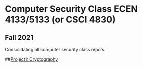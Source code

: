 # Computer Security Class ECEN 4133/5133 (or CSCI 4830)
## Fall 2021
Consolidating all computer security class repo's.

##[Project1: Cryptography](https://github.com/Mark-Davis-W/Computer_Security_class/tree/master/Project1)
